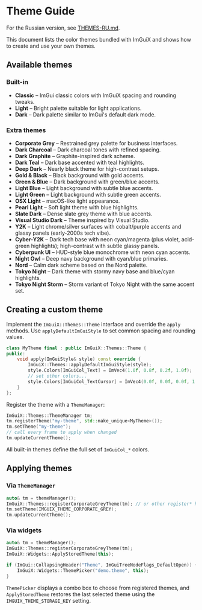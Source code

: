# Theme Guide

For the Russian version, see [THEMES-RU.md](THEMES-RU.md).

This document lists the color themes bundled with ImGuiX and shows how to create and use your own themes.

## Available themes

### Built-in

- **Classic** – ImGui classic colors with ImGuiX spacing and rounding tweaks.
- **Light** – Bright palette suitable for light applications.
- **Dark** – Dark palette similar to ImGui's default dark mode.

### Extra themes

- **Corporate Grey** – Restrained grey palette for business interfaces.
- **Dark Charcoal** – Dark charcoal tones with refined spacing.
- **Dark Graphite** – Graphite-inspired dark scheme.
- **Dark Teal** – Dark base accented with teal highlights.
- **Deep Dark** – Nearly black theme for high-contrast setups.
- **Gold & Black** – Black background with gold accents.
- **Green & Blue** – Dark background with green/blue accents.
- **Light Blue** – Light background with subtle blue accents.
- **Light Green** – Light background with subtle green accents.
- **OSX Light** – macOS-like light appearance.
- **Pearl Light** – Soft light theme with blue highlights.
- **Slate Dark** – Dense slate grey theme with blue accents.
- **Visual Studio Dark** – Theme inspired by Visual Studio.
- **Y2K** – Light chrome/silver surfaces with cobalt/purple accents and glassy panels (early-2000s tech vibe).
- **Cyber-Y2K** – Dark tech base with neon cyan/magenta (plus violet, acid-green highlights); high-contrast with subtle glassy panels.
- **Cyberpunk UI** – HUD-style blue monochrome with neon cyan accents.
- **Night Owl** – Deep navy background with cyan/blue primaries.
- **Nord** – Calm dark scheme based on the Nord palette.
- **Tokyo Night** – Dark theme with stormy navy base and blue/cyan highlights.
- **Tokyo Night Storm** – Storm variant of Tokyo Night with the same accent set.

## Creating a custom theme

Implement the `ImGuiX::Themes::Theme` interface and override the `apply` methods. Use `applyDefaultImGuiStyle` to set common spacing and rounding values.

```cpp
class MyTheme final : public ImGuiX::Themes::Theme {
public:
    void apply(ImGuiStyle& style) const override {
        ImGuiX::Themes::applyDefaultImGuiStyle(style);
        style.Colors[ImGuiCol_Text] = ImVec4(1.0f, 0.8f, 0.2f, 1.0f);
        // set other colors...
        style.Colors[ImGuiCol_TextCursor] = ImVec4(0.0f, 0.0f, 0.0f, 1.0f); // cursor color
    }
};
```

Register the theme with a `ThemeManager`:

```cpp
ImGuiX::Themes::ThemeManager tm;
tm.registerTheme("my-theme", std::make_unique<MyTheme>());
tm.setTheme("my-theme");
// call every frame to apply when changed
tm.updateCurrentTheme();
```

All built-in themes define the full set of `ImGuiCol_*` colors.

## Applying themes

### Via `ThemeManager`

```cpp
auto& tm = themeManager();
ImGuiX::Themes::registerCorporateGreyTheme(tm); // or other register* helpers
tm.setTheme(IMGUIX_THEME_CORPORATE_GREY);
tm.updateCurrentTheme();
```

### Via widgets

```cpp
auto& tm = themeManager();
ImGuiX::Themes::registerCorporateGreyTheme(tm);
ImGuiX::Widgets::ApplyStoredTheme(this);

if (ImGui::CollapsingHeader("Theme", ImGuiTreeNodeFlags_DefaultOpen)) {
    ImGuiX::Widgets::ThemePicker("demo.theme", this);
}
```

`ThemePicker` displays a combo box to choose from registered themes, and `ApplyStoredTheme` restores the last selected theme using the `IMGUIX_THEME_STORAGE_KEY` setting.


